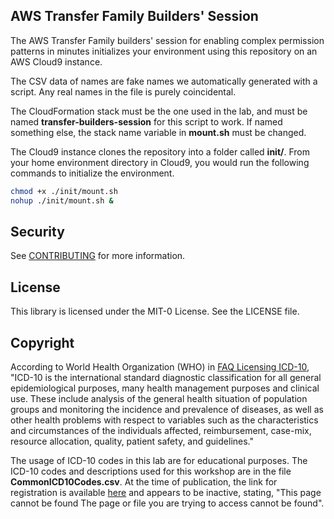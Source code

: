 ## AWS Transfer Family Builders' Session

The AWS Transfer Family builders' session for enabling complex permission patterns in minutes initializes your environment using this repository on an AWS Cloud9 instance.

The CSV data of names are fake names we automatically generated with a script. Any real names in the file is purely coincidental.

The CloudFormation stack must be the one used in the lab, and must be named **transfer-builders-session** for this script to work. If named something else, the stack name variable in **mount.sh** must be changed.

The Cloud9 instance clones the repository into a folder called **init/**. From your home environment directory in Cloud9, you would run the following commands to initialize the environment.

```bash
chmod +x ./init/mount.sh
nohup ./init/mount.sh &
```

## Security

See [CONTRIBUTING](CONTRIBUTING.md#security-issue-notifications) for more information.

## License

This library is licensed under the MIT-0 License. See the LICENSE file.

## Copyright

According to World Health Organization (WHO) in [FAQ Licensing ICD-10](https://www.who.int/docs/default-source/publishing-policies/who-faq-licensing-icd-10.pdf), "ICD-10 is the international standard diagnostic classification for all general epidemiological purposes, many health management purposes and clinical use. These include analysis of the general health situation of population groups and monitoring the incidence and prevalence of diseases, as well as other health problems with respect to variables such as the characteristics and circumstances of the individuals affected, reimbursement, case-mix, resource allocation, quality, patient safety, and guidelines."

The usage of ICD-10 codes in this lab are for educational purposes. The ICD-10 codes and descriptions used for this workshop are in the file **CommonICD10Codes.csv**. At the time of publication, the link for registration is available [here](https://www.who.int/standards/classifications/apps/icd/ClassificationDownload) and appears to be inactive, stating, "This page cannot be found The page or file you are trying to access cannot be found".
